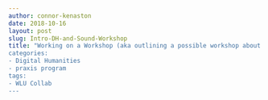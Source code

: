 ```yaml
---
author: connor-kenaston
date: 2018-10-16
layout: post
slug: Intro-DH-and-Sound-Workshop
title: "Working on a Workshop (aka outlining a possible workshop about DH and Sound)” 
categories:
- Digital Humanities
- praxis program
tags:
- WLU Collab
---
```

